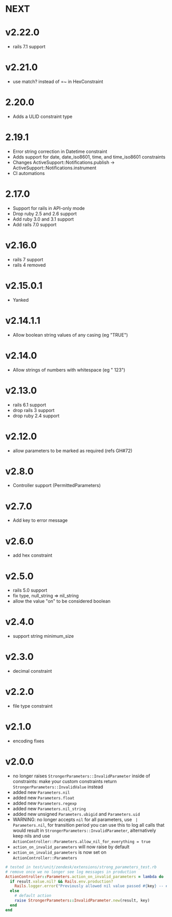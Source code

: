 # NEXT

# v2.22.0
- rails 7.1 support

# v2.21.0
- use match? instead of =~ in HexConstraint

# 2.20.0
- Adds a ULID constraint type

# 2.19.1
- Error string correction in Datetime constraint
- Adds support for date, date_iso8601, time, and time_iso8601 constraints
- Changes ActiveSupport::Notifications.publish -> ActiveSupport::Notifications.instrument
- CI automations

# 2.17.0
- Support for rails in API-only mode
- Drop ruby 2.5 and 2.6 support
- Add ruby 3.0 and 3.1 support
- Add rails 7.0 support

# v2.16.0
- rails 7 support
- rails 4 removed

# v2.15.0.1
- Yanked

# v2.14.1.1
- Allow boolean string values of any casing (eg "TRUE")

# v2.14.0
- Allow strings of numbers with whitespace (eg " 123")

# v2.13.0
- rails 6.1 support
- drop rails 3 support
- drop ruby 2.4 support

# v2.12.0
- allow parameters to be marked as required (refs GH#72)

# v2.8.0
- Controller support (PermittedParameters)

# v2.7.0
- Add key to error message

# v2.6.0
 - add hex constraint

# v2.5.0
 - rails 5.0 support
 - fix type, null_string => nil_string
 - allow the value "on" to be considered boolean

# v2.4.0
 - support string minimum_size

# v2.3.0
 - decimal constraint

# v2.2.0
 - file type constraint

# v2.1.0
 - encoding fixes

# v2.0.0
 - no longer raises `StrongerParameters::InvalidParameter` inside of constraints: make your custom constraints return `StrongerParameters::InvalidValue` instead
 - added new `Parameters.nil`
 - added new `Parameters.float`
 - added new `Parameters.regexp`
 - added new `Parameters.nil_string`
 - added new unsigned `Parameters.ubigid` and `Parameters.uid`
 - WARNING: no longer accepts `nil` for all parameters, use ` | Parameters.nil`, for transition period you can use this to log all calls that would result in `StrongerParameters::InvalidParameter`, alternatively keep nils and use `ActionController::Parameters.allow_nil_for_everything = true`
 - `action_on_invalid_parameters` will now raise by default
 - `action_on_invalid_parameters` is now set on `ActionController::Parameters`

```Ruby
# tested in test/unit/zendesk/extensions/strong_parameters_test.rb
# remove once we no longer see log messages in production
ActionController::Parameters.action_on_invalid_parameters = lambda do |result, key|
  if result.value.nil? && Rails.env.production?
    Rails.logger.error("Previously allowed nil value passed #{key} -- #{result.message}")
  else
    # default action
    raise StrongerParameters::InvalidParameter.new(result, key)
  end
end
```

